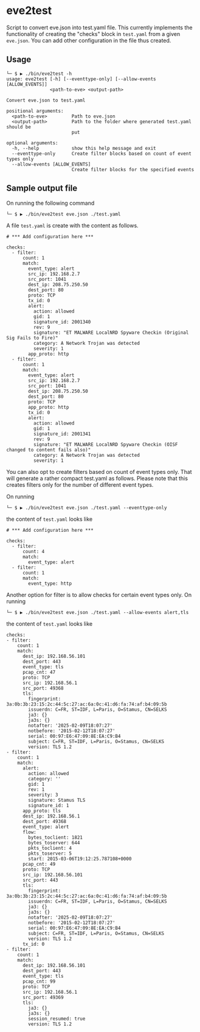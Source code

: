 # eve2test
Script to convert eve.json into test.yaml file. This currently implements the functionality of creating the "checks" block in `test.yaml` from a given `eve.json`. You can add other configuration in the file thus created.

## Usage
```
└─ $ ▶ ./bin/eve2test -h
usage: eve2test [-h] [--eventtype-only] [--allow-events [ALLOW_EVENTS]]
                <path-to-eve> <output-path>

Convert eve.json to test.yaml

positional arguments:
  <path-to-eve>         Path to eve.json
  <output-path>         Path to the folder where generated test.yaml should be
                        put

optional arguments:
  -h, --help            show this help message and exit
  --eventtype-only      Create filter blocks based on count of event types only
  --allow-events [ALLOW_EVENTS]
                        Create filter blocks for the specified events
```

## Sample output file

On running the following command

```
└─ $ ▶ ./bin/eve2test eve.json ./test.yaml
```

A file `test.yaml` is create with the content as follows.

```
# *** Add configuration here ***

checks:
  - filter:
      count: 1
      match:
        event_type: alert
        src_ip: 192.168.2.7
        src_port: 1041
        dest_ip: 208.75.250.50
        dest_port: 80
        proto: TCP
        tx_id: 0
        alert:
          action: allowed
          gid: 1
          signature_id: 2001340
          rev: 9
          signature: "ET MALWARE LocalNRD Spyware Checkin (Original Sig Fails to Fire)"
          category: A Network Trojan was detected
          severity: 1
        app_proto: http
  - filter:
      count: 1
      match:
        event_type: alert
        src_ip: 192.168.2.7
        src_port: 1041
        dest_ip: 208.75.250.50
        dest_port: 80
        proto: TCP
        app_proto: http
        tx_id: 0
        alert:
          action: allowed
          gid: 1
          signature_id: 2001341
          rev: 9
          signature: "ET MALWARE LocalNRD Spyware Checkin (OISF changed to content fails also)"
          category: A Network Trojan was detected
          severity: 1

```

You can also opt to create filters based on count of event types only. That will generate a rather compact test.yaml as follows. Please note that this creates filters only for the number of different event types.

On running
```
└─ $ ▶ ./bin/eve2test eve.json ./test.yaml --eventtype-only
```

the content of `test.yaml` looks like
```
# *** Add configuration here ***

checks:
  - filter:
      count: 4
      match:
        event_type: alert
  - filter:
      count: 1
      match:
        event_type: http
```

Another option for filter is to allow checks for certain event types only.
On running
```
└─ $ ▶ ./bin/eve2test eve.json ./test.yaml --allow-events alert,tls
```

the content of `test.yaml` looks like
```
checks:
- filter:
    count: 1
    match:
      dest_ip: 192.168.56.101
      dest_port: 443
      event_type: tls
      pcap_cnt: 47
      proto: TCP
      src_ip: 192.168.56.1
      src_port: 49368
      tls:
        fingerprint: 3a:0b:3b:23:15:2c:44:5c:27:ac:6a:0c:41:d6:fa:74:af:b4:09:5b
        issuerdn: C=FR, ST=IDF, L=Paris, O=Stamus, CN=SELKS
        ja3: {}
        ja3s: {}
        notafter: '2025-02-09T18:07:27'
        notbefore: '2015-02-12T18:07:27'
        serial: 00:97:E6:47:09:8E:EA:C9:B4
        subject: C=FR, ST=IDF, L=Paris, O=Stamus, CN=SELKS
        version: TLS 1.2
- filter:
    count: 1
    match:
      alert:
        action: allowed
        category: ''
        gid: 1
        rev: 1
        severity: 3
        signature: Stamus TLS
        signature_id: 1
      app_proto: tls
      dest_ip: 192.168.56.1
      dest_port: 49368
      event_type: alert
      flow:
        bytes_toclient: 1821
        bytes_toserver: 644
        pkts_toclient: 4
        pkts_toserver: 5
        start: 2015-03-06T19:12:25.787108+0000
      pcap_cnt: 49
      proto: TCP
      src_ip: 192.168.56.101
      src_port: 443
      tls:
        fingerprint: 3a:0b:3b:23:15:2c:44:5c:27:ac:6a:0c:41:d6:fa:74:af:b4:09:5b
        issuerdn: C=FR, ST=IDF, L=Paris, O=Stamus, CN=SELKS
        ja3: {}
        ja3s: {}
        notafter: '2025-02-09T18:07:27'
        notbefore: '2015-02-12T18:07:27'
        serial: 00:97:E6:47:09:8E:EA:C9:B4
        subject: C=FR, ST=IDF, L=Paris, O=Stamus, CN=SELKS
        version: TLS 1.2
      tx_id: 0
- filter:
    count: 1
    match:
      dest_ip: 192.168.56.101
      dest_port: 443
      event_type: tls
      pcap_cnt: 99
      proto: TCP
      src_ip: 192.168.56.1
      src_port: 49369
      tls:
        ja3: {}
        ja3s: {}
        session_resumed: true
        version: TLS 1.2
```
